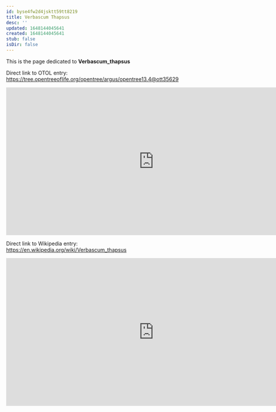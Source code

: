 ```yaml
---
id: byse4fw2d4jsktt59tt8219
title: Verbascum Thapsus
desc: ''
updated: 1648144045641
created: 1648144045641
stub: false
isDir: false
---
```

This is the page dedicated to **Verbascum_thapsus**


Direct link to OTOL entry: https://tree.opentreeoflife.org/opentree/argus/opentree13.4@ott35629



<html>
    <body>
    <iframe src="https://tree.opentreeoflife.org/opentree/argus/opentree13.4@ott35629"
    width="800" height="400" frameborder="0" allowfullscreen> </iframe>
    </body>
</html>
    


Direct link to Wikipedia entry: https://en.wikipedia.org/wiki/Verbascum_thapsus



<html>
    <body>
    <iframe src="https://en.wikipedia.org/wiki/Verbascum_thapsus"
    width="800" height="400" frameborder="0" allowfullscreen> </iframe>
    </body>
</html>
    
